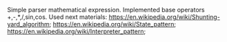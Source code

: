Simple parser mathematical expression. Implemented base operators +,-,*,/,sin,cos. Used next materials: 
https://en.wikipedia.org/wiki/Shunting-yard_algorithm;
https://en.wikipedia.org/wiki/State_pattern;
https://en.wikipedia.org/wiki/Interpreter_pattern;
